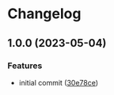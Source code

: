 # Changelog

## 1.0.0 (2023-05-04)


### Features

* initial commit ([30e78ce](https://github.com/rolehippie/act/commit/30e78ce848c9e14081a9f52e239550c0aa7b83fe))
